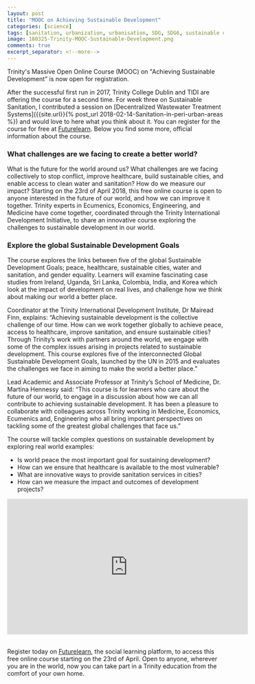 ```yaml
---
layout: post
title: "MOOC on Achieving Sustainable Development"
categories: [science]
tags: [sanitation, urbanization, urbanisation, SDG, SDG6, sustainable development goals, urban planning, development cooperation, basic needs services, WASH, water, urban, peri-urban, city planning, improved sanitation, sanitation value chain, MOOC, sanitation safety planning, SSP]
image: 180325-Trinity-MOOC-Sustainable-Development.png
comments: true
excerpt_separator: <!--more-->
---
```


<p class="intro"><span class="dropcap">T</span>rinity's Massive Open Online Course (MOOC) on "Achieving Sustainable Development" is now open for registration. </p>

<!--more-->

After the successful first run in 2017, Trinity College Dublin and TIDI are offering the course for a second time. For week three on Sustainable Sanitation, I contributed a session on [Decentralized Wastewater Treatment Systems]({{site.url}}{% post_url 2018-02-14-Sanitation-in-peri-urban-areas %}) and would love to here what you think about it. You can register for the course for free at [Futurelearn](https://www.futurelearn.com/courses/achieving-sustainable-development?utm_campaign=trinity_college_dublin_achieving_sustainable_development_april_2018&utm_medium=organic_email&utm_source=newsletter_broadcast). Below you find some more, official information about the course.

### What challenges are we facing to create a better world?

What is the future for the world around us? What challenges are we facing collectively to stop conflict, improve healthcare, build sustainable cities, and enable access to clean water and sanitation? How do we measure our impact? Starting on the 23rd of April 2018, this free online course is open to anyone interested in the future of our world, and how we can improve it together. Trinity experts in Ecumenics, Economics, Engineering, and Medicine have come together, coordinated through the Trinity International Development Initiative, to share an innovative course exploring the challenges to sustainable development in our world.

### Explore the global Sustainable Development Goals 

The course explores the links between five of the global Sustainable Development Goals; peace, healthcare, sustainable cities, water and sanitation, and gender equality. Learners will examine fascinating case studies from Ireland, Uganda, Sri Lanka, Colombia, India, and Korea which look at the impact of development on real lives, and challenge how we think about making our world a better place. 

Coordinator at the Trinity International Development Institute, Dr Mairead Finn, explains: “Achieving sustainable development is the collective challenge of our time. How can we work together globally to achieve peace, access to healthcare, improve sanitation, and ensure sustainable cities? Through Trinity’s work with partners around the world, we engage with some of the complex issues arising in projects related to sustainable development. This course explores five of the interconnected Global Sustainable Development Goals, launched by the UN in 2015 and evaluates the challenges we face in aiming to make the world a better place.”

Lead Academic and Associate Professor at Trinity’s School of Medicine, Dr. Martina Hennessy said: “This course is for learners who care about the future of our world, to engage in a discussion about how we can all contribute to achieving sustainable development. It has been a pleasure to collaborate with colleagues across Trinity working in Medicine, Economics, Ecumenics and, Engineering who all bring important perspectives on tackling some of the greatest global challenges that face us.” 

The course will tackle complex questions on sustainable development by exploring real world examples:
- Is world peace the most important goal for sustaining development? 
- How can we ensure that healthcare is available to the most vulnerable? 
- What are innovative ways to provide sanitation services in cities? 
- How can we measure the impact and outcomes of development projects?

<div>
<iframe style="display: block; margin: auto;" width="560" height="315" src="https://www.youtube.com/embed/-OsdJbwR-qE" frameborder="0" allow="autoplay; encrypted-media" allowfullscreen> </iframe>
</div><br>

Register today on [Futurelearn](https://www.futurelearn.com/courses/achieving-sustainable-development?utm_campaign=trinity_college_dublin_achieving_sustainable_development_april_2018&utm_medium=organic_email&utm_source=newsletter_broadcast), the social learning platform, to access this free online course starting on the 23rd of April. 
Open to anyone, wherever you are in the world, now you can take part in a Trinity education from the comfort of your own home.


